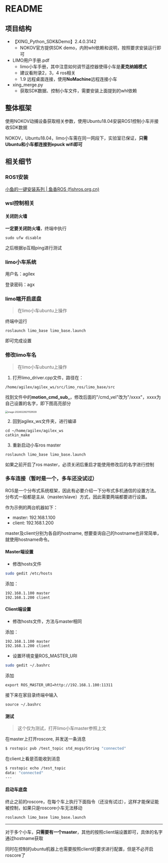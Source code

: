 # README

## 项目结构

- 【XING_Python_SDK&Demo】2.4.0.3142 
  - NOKOV官方提供SDK demo，内附whl依赖和说明，按照要求安装运行即可
- LIMO用户手册.pdf
  - limo小车手册，其中注意如何调节遥控器使得小车是**麦克纳姆模式**
  - 建议看附录2，3，4 ros相关
  - 1.9 远程桌⾯连接，使用**NoMachine**远程连接小车
- xing_merge.py
  - 获取SDK数据、控制小车文件，需要安装上面提到的whl依赖

## 整体框架

使用NOKOV动捕设备获取相关参数，使用Ubuntu18.04安装ROS1控制小车并接收SDK数据

NOKOV，Ubuntu18.04，limo小车需在同一网段下，实验室已保证，**只需Ubuntu和小车都连接到epuck wifi即可**

## 相关细节

### ROS1安装

[小鱼的一键安装系列 | 鱼香ROS (fishros.org.cn)](https://fishros.org.cn/forum/topic/20/小鱼的一键安装系列)

### wsl控制相关

#### 关闭防火墙

**一定要关闭防火墙**，终端中执行

```
sudo ufw disable
```

之后根据ip互相ping进行测试

### limo小车系统

用户名：agilex

登录密码：agx

### limo端开启底盘

> 在limo小车ubuntu上操作

终端中运行

```
roslaunch limo_base limo_base.launch
```

即可完成设置

### 修改limo车名

> 在limo小车ubuntu上操作

1. 打开limo_driver.cpp文件，路径在：

```
/home/agilex/agilex_ws/src/limo_ros/limo_base/src
```

找到文件中的**motion_cmd_sub_**，修改后面的"/cmd_vel"改为"/xxxx"，xxxx为自己设置的名字，即下图高亮部分

<img src="D:\Study\Limo-Control\README\image-20240228211129539.png" alt="image-20240228211129539" style="zoom:50%;" />

2. 回到agilex_ws文件夹，进行编译

```
cd ~/home/agilex/agilex_ws
catkin_make
```

3. 重新启动小车ros master

```
roslaunch limo_base limo_base.launch
```

如果之前开启了ros master，必须关闭后重启才能使用修改后的名字进行控制

### 多车连接（暂时是一个，多车还没试过）

ROS是一个分布式系统框架，因此有必要介绍一下分布式多机通信的设置方法。分布式一般都是主从（master/slave）方式，因此需要两端都要进行设置。

作为示例的两台机器如下：

- master: 192.168.1.100
- client: 192.168.1.200

master及client分别为各自的hostname, 想要查询自己的hostname也非常简单，就使用hostname命令。

#### Master端设置

- 修改hosts文件

```bash
sudo gedit /etc/hosts
```

添加：

```text
192.168.1.100 master
192.168.1.200 client
```

#### Client端设置

- 修改hosts文件，方法与master相同

添加：

```text
192.168.1.100 master
192.168.1.200 client
```

- 设置环境变量ROS_MASTER_URI

```bash
sudo gedit ~/.bashrc
```

添加

```text
export ROS_MASTER_URI=http://192.168.1.100:11311
```

接下来在家目录终端中输入

```
source ~/.bashrc
```

#### 测试

> 这个仅为测试，打开limo小车master参照上文

在master上打开roscore, 并发送一条消息

```bash
$ rostopic pub /test_topic std_msgs/String "connected"
```

在client上看是否能收到消息

```bash
$ rostopic echo /test_topic
data: "connected"
---
```

#### 启动车底盘

终止之前的roscore，在每个车上执行下面指令（还没有试过），这样才能保证能被控制，如果只是roscore小车无法移动

```
roslaunch limo_base limo_base.launch
```

---

对于多个小车，**只需要有一个master**，其他的按照client端设置即可，具体的名字通过hostname获取

同时在控制的ubuntu机器上也需要按照client的要求进行配置，但是不必开启roscore了